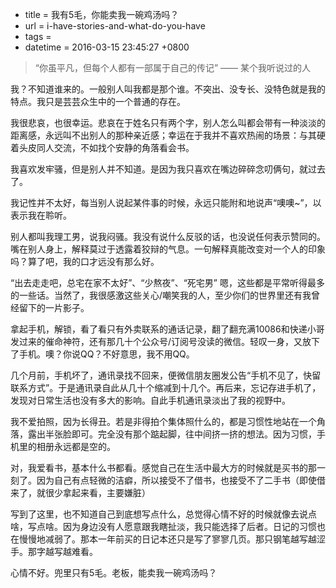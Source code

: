  - title = 我有5毛，你能卖我一碗鸡汤吗？
 - url = i-have-stories-and-what-do-you-have
 - tags = 
 - datetime = 2016-03-15 23:45:27 +0800

 > “你虽平凡，但每个人都有一部属于自己的传记” —— 某个我听说过的人

我？不知道谁来的。一般别人叫我都是那个谁。不突出、没专长、没特色就是我的特点。我只是芸芸众生中的一个普通的存在。


<!--more-->


我很悲哀，也很幸运。悲哀在于姓名只有两个字，别人怎么叫都会带有一种淡淡的距离感，永远叫不出别人的那种亲近感；幸运在于我并不喜欢热闹的场景：与其硬着头皮同人交流，不如找个安静的角落看会书。

我喜欢发牢骚，但是别人并不知道。是因为我只喜欢在嘴边碎碎念叨俩句，就过去了。

我记性并不太好，每当别人说起某件事的时候，永远只能附和地说声“噢噢~”，以表示我在聆听。

别人都叫我理工男，说我闷骚。我没有说什么反驳的话，也没说任何表示赞同的。嘴在别人身上，解释莫过于透露着狡辩的气息。一句解释真能改变对一个人的印象吗？算了吧，我的口才远没有那么好。

“出去走走吧，总宅在家不太好”、“少熬夜”、“死宅男” 嗯，这些都是平常听得最多的一些话。当然了，我很感激这些关心/嘲笑我的人，至少你们的世界里还有我曾经留下的一片影子。

拿起手机，解锁，看了看只有外卖联系的通话记录，翻了翻充满10086和快递小哥发过来的催命神符，还有那几十个公众号/订阅号没读的微信。轻叹一身，又放下了手机。噢？你说QQ？不好意思，我不用QQ。

几个月前，手机坏了，通讯录找不回来，便微信朋友圈发公告“手机不见了，快留联系方式”。于是通讯录自此从几十个缩减到十几个。再后来，忘记存进手机了，发现对日常生活也没有多大的影响。自此手机通讯录淡出了我的视野中。

我不爱拍照，因为长得丑。若是非得拍个集体照什么的，都是习惯性地站在一个角落，露出半张脸即可。完全没有那个踮起脚，往中间挤一挤的想法。因为习惯，手机里的相册永远都是空的。

对，我爱看书，基本什么书都看。感觉自己在生活中最大方的时候就是买书的那一刻了。因为自己有点轻微的洁癖，所以接受不了借书，也接受不了二手书（即使借来了，就很少拿起来看，主要嫌脏）

写到了这里，也不知道自己到底想写点什么，总觉得心情不好的时候就像去说点啥，写点啥。因为身边没有人愿意跟我瞎扯淡，我只能选择了后者。日记的习惯也在慢慢地减弱了。那本一年前买的日记本还只是写了寥寥几页。那只钢笔越写越涩手。那字越写越难看。

心情不好。兜里只有5毛。老板，能卖我一碗鸡汤吗？